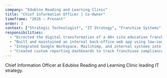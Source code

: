 ```yaml
---
company: "Edublox Reading and Learning Clinic"
title: "Chief Information Officer | Co-Owner"
timeframe: "2016 – Present"
order: 3
context: ["Strategic Technologist", "IT Strategy", "Franchise Systems", "Integration"]
responsibilities:
  - "Directed the digital transformation of a 40+ site education franchise, overseeing rollout of systems for scheduling, financial planning, and CRM."
  - "Built and maintained an internal back-office web app using low-code tools to manage lesson plans, customer accounts, and monthly invoicing."
  - "Integrated Google Workspace, Mailchimp, and internal systems into a single operational workflow, reducing admin overhead and error rate across franchises."
  - "Created custom reporting dashboards to track franchisee compliance, learner progress, and financial performance by branch."
---
```


Chief Information Officer at Edublox Reading and Learning Clinic leading IT strategy.
